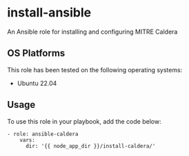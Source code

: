 # install-ansible

An Ansible role for installing and configuring MITRE Caldera

## OS Platforms

This role has been tested on the following operating systems:

- Ubuntu 22.04

## Usage

To use this role in your playbook, add the code below:

```
- role: ansible-caldera
    vars:
      dir: '{{ node_app_dir }}/install-caldera/'
```